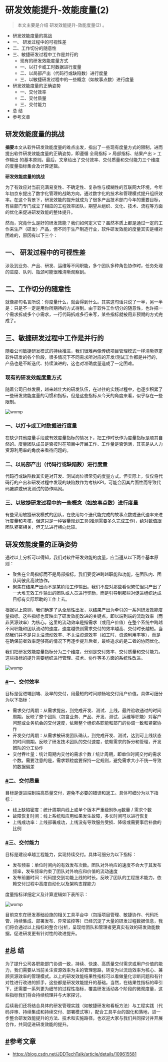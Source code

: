 # 研发效能提升-效能度量(2)

> 本文主要是介绍 研发效能提升-效能度量(2) 。

- 研发效能度量的挑战
- 一、 研发过程中的可视性差
- 二、工作切分的随意性
- 三、敏捷研发过程中工作是并行的
  - 现有的研发效能度量方式
  - 一、以打卡或工时数据进行度量
  - 二、以局部产出（代码行或缺陷数）进行度量
  - 三、以敏捷研发过程中的一些概念（如故事点数）进行度量
- 研发效能度量的正确姿势
  - 一、交付效率
  - 二、交付质量
  - 三、交付能力
- 总 结
- 参考文章

## 研发效能度量的挑战

**摘要**本文从软件研发效能度量的难点出发，指出了一些现有度量方式的限制，进而提出软件研发效能度量的正确姿势，即遵循 全局指标 > 局部指标、结果产出 > 工作输出 的基本原则。最后，文章给出了交付效率、交付质量和交付能力三个维度的度量指标集合及计算逻辑。

**研发效能度量的挑战**

为了有效应对当前充满易变性、不确定性、复杂性与模糊性的互联网大环境，今年年初京东提出了数字化管理的战略方向，通过数字化的技术和管理模式提升组织效率。在这个背景下，研发效能的提升就成为了很多产品技术部门今年的重要目标，有些部门专门成立了相应的工程效率团队，期望从组织、文化、技术、流程等方面的优化来促进研发效能的整体提升。

然而，究竟什么是好的研发效能？我们如何定义它？虽然本质上都是通过一定的工作来生产（研发）产品，但不同于生产制造行业，软件研发效能的度量其实是相对困难的，原因有以下三个：

## 一、 研发过程中的可视性差

涉及到业务、产品、研发、运维等不同职能，多个团队多种角色协作时，任务处理的进度、队列、瓶颈可能很难清晰观察到。

## 二、工作切分的随意性

就像那句名言所说：你度量什么，就会得到什么。其实这句话只说了一半，另一半是：只是不一定是用你所期待的方式得到。由于软件工作切分的随意性，也许把一个需求拆成多个小需求，一行代码拆成多行来写，某些指标就被用非预期的方式完成了。

## 三、敏捷研发过程中工作是并行的

随着公司敏捷研发模式的持续推进，我们很难再像传统项目管理模式一样清晰界定软件研发的各个阶段，很多情况下不同需求所对应的开发/测试工作都是并行的，产品也是不断迭代、持续演进的，这也对准确度量造成了一定困难。

### 现有的研发效能度量方式

随着公司日益发展，越来越壮大的研发队伍，在过往的实践过程中，也逐步积累了一些研发效能度量的习惯和指标，但是这些指标从今天的角度来看，似乎存在一些限制。

![wxmp](https://www.yijiyong.com/assets/img/projprod/rdeffciencypromote/measurement2-1.png)

### 一、以打卡或工时数据进行度量

在缺少其他度量手段或有效度量指标的情况下，把工作时长作为度量指标是顺其自然的。度量团队成员是否按时在项目中开展工作、工作量是否饱满，其实是从人力资源利用率的角度来看待问题的。

### 二、以局部产出（代码行或缺陷数）进行度量

代码行或缺陷数其实是对开发、测试岗位很常见的度量方式。但实际上，仅仅将代码行的产出和研发过程中发现的缺陷数作为考核KPI，可能会因其片面性而导致代码臃肿或研发测试的协作隔阂。

### 三、以敏捷研发过程中的一些概念（如故事点数）进行度量

有些采用敏捷研发模式的团队，在使用每个迭代能完成的故事点数或迭代速率来进行度量和考核，但这只是一种容量规划工具(推测需要多久完成工作)，绝对数值跟团队紧密相关，但无法进行横向比较。

## 研发效能度量的正确姿势

通过以上分析可以得知，我们对软件研发效能的度量，应当遵从以下两个基本原则：

- 聚焦在全局指标而不是局部指标。我们要促进跨越职能和功能，在团队内、团队间彼此高效协作。
- 聚焦在结果产出而不是某阶段工作输出。我们不应对那些看似繁忙但只产出了一大堆无效工作输出的团队或人员进行奖励，而是引导到那些对促进组织达成目标有实际帮助的工作上去。

根据以上原则，我们确定了从全局性出发，以结果产出为牵引的一系列研发效能度量指标。这些指标也反映出了研发效能改进的关键点，即以端到端的流动效率（而非资源效率）为核心。这里的流动效率是指需求（或用户价值）在整个系统中跨越不同职能和团队流动的速度，速度越快则需求交付的效率越高、交付时长越短。当然我们并不是只关注流动效率、不关注资源效率（如工时、资源利用率等），而是在确保前者效率足够高的情况下再逐步提升后者，最终追求的是二者的协同优化。

我们把研发效能度量指标分为三个维度，分别是交付效率、交付质量和交付能力。这些指标的提升需要组织进行管理、技术、协作等多方面的系统性改进。

![wxmp](https://www.yijiyong.com/assets/img/projprod/rdeffciencypromote/measurement2-2.png)

### [#](https://www.yijiyong.com/projprod/rdeffciencypromote/03-efficiencymeasurement2.html#%E4%B8%80%E3%80%81%E4%BA%A4%E4%BB%98%E6%95%88%E7%8E%87)一、交付效率

目标是促进端到端、及早的交付，用最短的时间顺畅地交付用户价值。具体可细分为以下指标：

- 需求交付周期：从需求提出，到完成开发、测试、上线，最终验收通过的时间周期。反映了整个团队（包含业务、产品、开发、测试、运维等职能）对客户问题或业务机会的交付速度，依赖整个组织各职能和部门的协调一致和紧密协作
- 开发交付周期：从需求被研发团队确认，到完成开发、测试，达到可上线状态的时间周期。反映了研发技术团队的交付速度，依赖需求的拆分和管理，开发团队的分工协作
- 交付吞吐量：统计周期内交付的需求个数 / 统计周期，即单位时间交付的需求个数。需要注意的是，需求颗粒度要保持一定规则，避免需求大小不统一导致的数据偏差

### [#](https://www.yijiyong.com/projprod/rdeffciencypromote/03-efficiencymeasurement2.html#%E4%BA%8C%E3%80%81%E4%BA%A4%E4%BB%98%E8%B4%A8%E9%87%8F)二、交付质量

目标是促进端到端高质量交付，避免不必要的错误和返工。具体可细分为以下指标：

- 线上缺陷密度：统计周期内线上或单个版本严重级别Bug数量 / 需求个数
- 故障恢复时间：线上系统和应用如果发生故障，多长时间可以进行恢复
- 上线成功率：上线部署成功，上线没有导致服务受损、降级或需要事后补救的比例

### [#](https://www.yijiyong.com/projprod/rdeffciencypromote/03-efficiencymeasurement2.html#%E4%B8%89%E3%80%81%E4%BA%A4%E4%BB%98%E8%83%BD%E5%8A%9B)三、交付能力

目标是建设卓越工程能力，实现持续交付。具体可细分为以下指标：

- 发布频率：单位时间内的有效发布次数。团队对外响应的速度不会大于其发布频率，发布频率约束了团队对外响应和价值的流动速度
- 发布前置时间：代码提交到功能上线的时长。反映了团队的工程技术能力，依赖交付过程中高度自动化以及架构支撑能力

度量指标详细定义及计算逻辑如下表所示：

![wxmp](https://www.yijiyong.com/assets/img/projprod/rdeffciencypromote/measurement2-3.png)

目前京东在研发基础设施的相关工具平台中（包括项目管理、敏捷协作、代码托管、持续集成、部署发布、异常监控等）已经沉淀了大量的研发过程数据信息，我们将会通过以上指标的整合/分析，呈现给团队和管理者更真实有效的研发效能数据，促进研发更有针对性的改进提升。

## [#](https://www.yijiyong.com/projprod/rdeffciencypromote/03-efficiencymeasurement2.html#%E6%80%BB-%E7%BB%93)总 结

为了提升公司各职能部门协调一致，持续、快速、高质量交付需求或用户价值的能力，我们需要从当前关注资源效率为主的管理思路，转变为以流动效率为核心、兼顾资源效率的管理模式。以上的研发效能结果性指标可以看做量化诊断问题和有针对性进行改进的抓手，这些都是研发效能提升的基础。当然，在结果性指标的牵引下，还需要一系列更为细节的过程性指标，覆盖研发活动各个阶段的微观度量，这些指标我们将会持续梳理并与大家探讨。

后续我们还将结合具体的研发管理实践（如敏捷研发和看板方法）与工程实践（代码评审、持续集成和持续交付、部署模式等），配合工具平台的固化和落地，进一步整合研发效能提升的方法、技术和实施路径，也欢迎大家与我们共同探讨并开展合作，共同促进研发效能的提升。

## [#](https://www.yijiyong.com/projprod/rdeffciencypromote/03-efficiencymeasurement2.html#%E5%8F%82%E8%80%83%E6%96%87%E7%AB%A0)参考文章

- https://blog.csdn.net/JDDTechTalk/article/details/109615581
